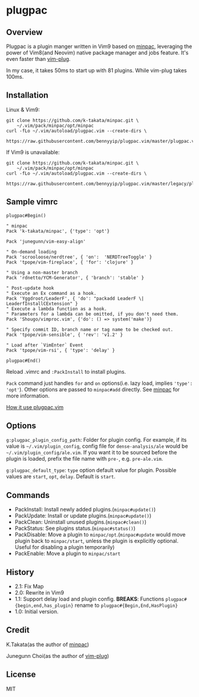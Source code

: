 # plugpac

## Overview

Plugpac is a plugin manger written in Vim9 based on [minpac][1], leveraging the power of Vim8(and Neovim) native package manager and jobs feature. It's even faster than [vim-plug][2].

In my case, it takes 50ms to start up with 81 plugins. While vim-plug takes 100ms.

## Installation

Linux & Vim9:

```
git clone https://github.com/k-takata/minpac.git \
    ~/.vim/pack/minpac/opt/minpac
curl -fLo ~/.vim/autoload/plugpac.vim --create-dirs \
    https://raw.githubusercontent.com/bennyyip/plugpac.vim/master/plugpac.vim
```

If Vim9 is unavailable:

```
git clone https://github.com/k-takata/minpac.git \
    ~/.vim/pack/minpac/opt/minpac
curl -fLo ~/.vim/autoload/plugpac.vim --create-dirs \
    https://raw.githubusercontent.com/bennyyip/plugpac.vim/master/legacy/plugpac.vim
```

## Sample vimrc

```vim
plugpac#Begin()

" minpac
Pack 'k-takata/minpac', {'type': 'opt'}

Pack 'junegunn/vim-easy-align'

" On-demand loading
Pack 'scrooloose/nerdtree', { 'on':  'NERDTreeToggle' }
Pack 'tpope/vim-fireplace', { 'for': 'clojure' }

" Using a non-master branch
Pack 'rdnetto/YCM-Generator', { 'branch': 'stable' }

" Post-update hook
" Execute an Ex command as a hook.
Pack 'Yggdroot/LeaderF', { 'do': "packadd LeaderF \| LeaderfInstallCExtension" }
" Execute a lambda function as a hook.
" Parameters for a lambda can be omitted, if you don't need them.
Pack 'Shougo/vimproc.vim', {'do': () => system('make')}

" Specify commit ID, branch name or tag name to be checked out.
Pack 'tpope/vim-sensible', { 'rev': 'v1.2' }

" Load after `VimEnter` Event
Pack 'tpope/vim-rsi', { 'type': 'delay' }

plugpac#End()
```

Reload .vimrc and `:PackInstall` to install plugins.

`Pack` command just handles `for` and `on` options(i.e. lazy load, implies `'type': 'opt'`). Other options are passed to `minpac#add` directly. See [minpac][1] for more information.

[How it use plugpac.vim](https://github.com/bennyyip/dot-vim/blob/master/pack.vim)

## Options

`g:plugpac_plugin_config_path`: Folder for plugin config. For example, if its value is `~/.vim/plugin_config`, config file for `dense-analysis/ale` would be `~/.vim/plugin_config/ale.vim`. If you want it to be sourced before the plugin is loaded, prefix the file name with `pre-`, e.g. `pre-ale.vim`.

`g:plugpac_default_type`: `type` option default value for plugin. Possible values are `start`, `opt`, `delay`. Default is `start`.

## Commands

- PackInstall: Install newly added plugins.(`minpac#update()`)
- PackUpdate: Install or update plugins.(`minpac#update()`)
- PackClean: Uninstall unused plugins.(`minpac#clean()`)
- PackStatus: See plugins status.(`minpac#status()`)
- PackDisable: Move a plugin to `minpac/opt`.(`minpac#update` would move plugin back to `minpac/start`, unless the plugin is explicitly optional. Useful for disabling a plugin temporarily)
- PackEnable: Move a plugin to `minpac/start`

## History

- 2.1: Fix <Plug> Map
- 2.0: Rewrite in Vim9
- 1.1: Support delay load and plugin config. **BREAKS**: Functions `plugpac#{begin,end,has_plugin}` rename to `plugpac#{Begin,End,HasPlugin}`
- 1.0: Initial version.

## Credit

K.Takata(as the author of [minpac][1])

Junegunn Choi(as the author of [vim-plug][2])

[1]: https://github.com/k-takata/minpac
[2]: https://github.com/junegunn/vim-plug

## License

MIT
